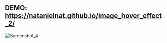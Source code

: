## DEMO: https://natanielnat.github.io/image_hover_effect_2/

![Screenshot_4](https://github.com/user-attachments/assets/46a406a4-b122-466a-95f2-78ca3c013064)
